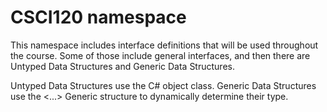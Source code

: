 # CSCI120 namespace

This namespace includes interface definitions that will be used throughout the course. Some
of those include general interfaces, and then there are Untyped Data Structures and Generic
Data Structures.

Untyped Data Structures use the C# object class. Generic Data Structures use the <...>
Generic structure to dynamically determine their type.
